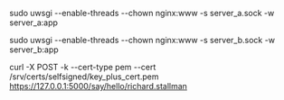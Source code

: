 <!--
SPDX-FileCopyrightText: 2013-2021 Agora Voting SL <contact@nvotes.com>

SPDX-License-Identifier: AGPL-3.0-only
-->
sudo uwsgi --enable-threads --chown nginx:www -s server_a.sock -w server_a:app

sudo uwsgi --enable-threads --chown nginx:www -s server_b.sock -w server_b:app

curl -X POST -k --cert-type pem --cert /srv/certs/selfsigned/key_plus_cert.pem https://127.0.0.1:5000/say/hello/richard.stallman